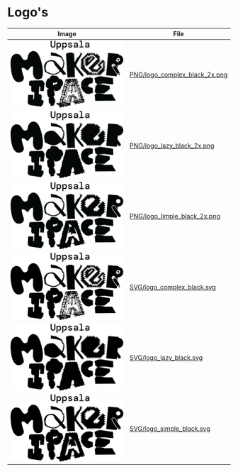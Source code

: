 # Logo's

Image                                                          |File
---------------------------------------------------------------|-----------------------------------------------
![PNG/logo_complex_black_2x.png](PNG/logo_complex_black_2x.png)|[PNG/logo_complex_black_2x.png](PNG/logo_complex_black_2x.png)
![PNG/logo_lazy_black_2x.png](PNG/logo_lazy_black_2x.png)      |[PNG/logo_lazy_black_2x.png](PNG/logo_lazy_black_2x.png)
![PNG/logo_limple_black_2x.png](PNG/logo_limple_black_2x.png)  |[PNG/logo_limple_black_2x.png](PNG/logo_limple_black_2x.png)
![SVG/logo_complex_black.svg](SVG/logo_complex_black.svg)      |[SVG/logo_complex_black.svg](SVG/logo_complex_black.svg)
![SVG/logo_lazy_black.svg](SVG/logo_lazy_black.svg)            |[SVG/logo_lazy_black.svg](SVG/logo_lazy_black.svg)
![SVG/logo_simple_black.svg](SVG/logo_simple_black.svg)        |[SVG/logo_simple_black.svg](SVG/logo_simple_black.svg)

